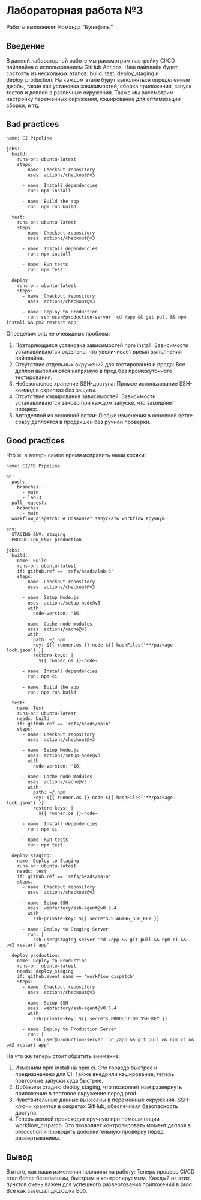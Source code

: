# Лабораторная работа №3

Работы выполнили: Команда "Буцефалы"

## Введение

В данной лабораторной работе мы рассмотрим настройку CI/CD пайплайна с использованием GitHub Actions. 
Наш пайплайн будет состоять из нескольких этапов: build, test, deploy_staging и deploy_production. На каждом этапе будут выполняться определенные джобы, такие как установка зависимостей, сборка приложения, запуск тестов и деплой в различные окружения. Также мы рассмотрим настройку переменных окружения, кэширование для оптимизации сборки, и тд.

## Bad practices

```
name: CI Pipeline

jobs:
  build:
    runs-on: ubuntu-latest
    steps:
      - name: Checkout repository
        uses: actions/checkout@v3

      - name: Install dependencies
        run: npm install

      - name: Build the app
        run: npm run build

  test:
    runs-on: ubuntu-latest
    steps:
      - name: Checkout repository
        uses: actions/checkout@v3

      - name: Install dependencies
        run: npm install

      - name: Run tests
        run: npm test

  deploy:
    runs-on: ubuntu-latest
    steps:
      - name: Checkout repository
        uses: actions/checkout@v3

      - name: Deploy to Production
        run: ssh user@production-server 'cd /app && git pull && npm install && pm2 restart app'
```

Определим ряд ~~не~~ очевидных проблем.

1. Повторяющаяся установка зависимостей npm install: Зависимости устанавливаются отдельно, что увеличивает время выполнения пайплайна.
2. Отсутствие отдельных окружений для тестирования и прода: Все деплои выполняются напрямую в прод без промежуточного тестирования.
3. Небезопасное хранение SSH-доступа: Прямое использование SSH-команд в скриптах без защиты.
4. Отсутствие кэширования зависимостей: Зависимости устанавливаются заново при каждом запуске, что замедляет процесс.
5. Автодеплой из основной ветки: Любые изменения в основной ветке сразу деплоятся в продакшен без ручной проверки.

## Good practices

Что ж, а теперь самое время исправить наши косяки:

```
name: CI/CD Pipeline

on:
  push:
    branches:
      - main
      - lab-3
  pull_request:
    branches:
      - main
  workflow_dispatch: # Позволяет запускать workflow вручную

env:
  STAGING_ENV: staging
  PRODUCTION_ENV: production

jobs:
  build:
    name: Build
    runs-on: ubuntu-latest
    if: github.ref == 'refs/heads/lab-3'
    steps:
      - name: Checkout repository
        uses: actions/checkout@v3

      - name: Setup Node.js
        uses: actions/setup-node@v3
        with:
          node-version: '16'

      - name: Cache node modules
        uses: actions/cache@v3
        with:
          path: ~/.npm
          key: ${{ runner.os }}-node-${{ hashFiles('**/package-lock.json') }}
          restore-keys: |
            ${{ runner.os }}-node-

      - name: Install dependencies
        run: npm ci

      - name: Build the app
        run: npm run build

  test:
    name: Test
    runs-on: ubuntu-latest
    needs: build
    if: github.ref == 'refs/heads/main'
    steps:
      - name: Checkout repository
        uses: actions/checkout@v3

      - name: Setup Node.js
        uses: actions/setup-node@v3
        with:
          node-version: '16'

      - name: Cache node modules
        uses: actions/cache@v3
        with:
          path: ~/.npm
          key: ${{ runner.os }}-node-${{ hashFiles('**/package-lock.json') }}
          restore-keys: |
            ${{ runner.os }}-node-

      - name: Install dependencies
        run: npm ci

      - name: Run tests
        run: npm test

  deploy_staging:
    name: Deploy to Staging
    runs-on: ubuntu-latest
    needs: test
    if: github.ref == 'refs/heads/main'
    steps:
      - name: Checkout repository
        uses: actions/checkout@v3

      - name: Setup SSH
        uses: webfactory/ssh-agent@v0.5.4
        with:
          ssh-private-key: ${{ secrets.STAGING_SSH_KEY }}

      - name: Deploy to Staging Server
        run: |
          ssh user@staging-server 'cd /app && git pull && npm ci && pm2 restart app'

  deploy_production:
    name: Deploy to Production
    runs-on: ubuntu-latest
    needs: deploy_staging
    if: github.event_name == 'workflow_dispatch'
    steps:
      - name: Checkout repository
        uses: actions/checkout@v3

      - name: Setup SSH
        uses: webfactory/ssh-agent@v0.5.4
        with:
          ssh-private-key: ${{ secrets.PRODUCTION_SSH_KEY }}

      - name: Deploy to Production Server
        run: |
          ssh user@production-server 'cd /app && git pull && npm ci && pm2 restart app'
```

На что же теперь стоит обратить внимание:
1. Изменили npm install на npm ci. Это гораздо быстрее и предназначено для CI. Также внедрили кэширование, теперь повторные запуски куда быстрее.
2. Добавили стадию deploy_staging, что позволяет нам развернуть приложение в тестовое окружение перед prod.
3. Чувствительные данные вынесены в переменные окружения. SSH-ключи хранятся в секретах GitHub, обеспечивая безопасность доступа.
4. Теперь деплой происходит вручную при помощи опции workflow_dispatch. Это позволяет контролировать момент деплоя в production и проводить дополнительную проверку перед развертыванием.

## Вывод
В итоге, как наши изменения повлияли на работу:
Теперь процесс CI/CD стал более безопасным, быстрым и контролируемым. Каждый из этих пунктов очень важен для успешного развертования приложений в prod. Все как завещал дядюшка Боб.
